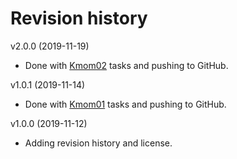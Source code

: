 Revision history
===============

v2.0.0 (2019-11-19)

* Done with [Kmom02](https://dbwebb.se/uppgift/bygg-ett-less-tema-till-kursen-design) tasks and pushing to GitHub.

v1.0.1 (2019-11-14)

* Done with [Kmom01](https://dbwebb.se/uppgift/bygg-en-redovisa-sida-till-kursen-design) tasks and pushing to GitHub.

v1.0.0 (2019-11-12)

* Adding revision history and license.
